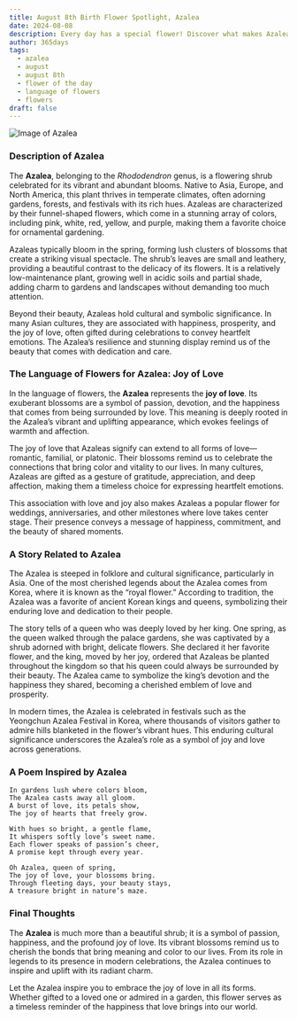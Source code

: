 ```yaml
---
title: August 8th Birth Flower Spotlight, Azalea
date: 2024-08-08
description: Every day has a special flower! Discover what makes Azalea unique as today’s birth flower and its symbolic meaning.
author: 365days
tags:
  - azalea
  - august
  - august 8th
  - flower of the day
  - language of flowers
  - flowers
draft: false
---
```


![Image of Azalea](https://cdn.pixabay.com/photo/2018/05/15/03/08/azaleas-3402117_1280.jpg#center)


### Description of Azalea

The **Azalea**, belonging to the _Rhododendron_ genus, is a flowering shrub celebrated for its vibrant and abundant blooms. Native to Asia, Europe, and North America, this plant thrives in temperate climates, often adorning gardens, forests, and festivals with its rich hues. Azaleas are characterized by their funnel-shaped flowers, which come in a stunning array of colors, including pink, white, red, yellow, and purple, making them a favorite choice for ornamental gardening.

Azaleas typically bloom in the spring, forming lush clusters of blossoms that create a striking visual spectacle. The shrub’s leaves are small and leathery, providing a beautiful contrast to the delicacy of its flowers. It is a relatively low-maintenance plant, growing well in acidic soils and partial shade, adding charm to gardens and landscapes without demanding too much attention.

Beyond their beauty, Azaleas hold cultural and symbolic significance. In many Asian cultures, they are associated with happiness, prosperity, and the joy of love, often gifted during celebrations to convey heartfelt emotions. The Azalea’s resilience and stunning display remind us of the beauty that comes with dedication and care.

### The Language of Flowers for Azalea: Joy of Love

In the language of flowers, the **Azalea** represents the **joy of love**. Its exuberant blossoms are a symbol of passion, devotion, and the happiness that comes from being surrounded by love. This meaning is deeply rooted in the Azalea’s vibrant and uplifting appearance, which evokes feelings of warmth and affection.

The joy of love that Azaleas signify can extend to all forms of love—romantic, familial, or platonic. Their blossoms remind us to celebrate the connections that bring color and vitality to our lives. In many cultures, Azaleas are gifted as a gesture of gratitude, appreciation, and deep affection, making them a timeless choice for expressing heartfelt emotions.

This association with love and joy also makes Azaleas a popular flower for weddings, anniversaries, and other milestones where love takes center stage. Their presence conveys a message of happiness, commitment, and the beauty of shared moments.

### A Story Related to Azalea

The Azalea is steeped in folklore and cultural significance, particularly in Asia. One of the most cherished legends about the Azalea comes from Korea, where it is known as the “royal flower.” According to tradition, the Azalea was a favorite of ancient Korean kings and queens, symbolizing their enduring love and dedication to their people.

The story tells of a queen who was deeply loved by her king. One spring, as the queen walked through the palace gardens, she was captivated by a shrub adorned with bright, delicate flowers. She declared it her favorite flower, and the king, moved by her joy, ordered that Azaleas be planted throughout the kingdom so that his queen could always be surrounded by their beauty. The Azalea came to symbolize the king’s devotion and the happiness they shared, becoming a cherished emblem of love and prosperity.

In modern times, the Azalea is celebrated in festivals such as the Yeongchun Azalea Festival in Korea, where thousands of visitors gather to admire hills blanketed in the flower’s vibrant hues. This enduring cultural significance underscores the Azalea’s role as a symbol of joy and love across generations.

### A Poem Inspired by Azalea

```
In gardens lush where colors bloom,  
The Azalea casts away all gloom.  
A burst of love, its petals show,  
The joy of hearts that freely grow.  

With hues so bright, a gentle flame,  
It whispers softly love’s sweet name.  
Each flower speaks of passion’s cheer,  
A promise kept through every year.  

Oh Azalea, queen of spring,  
The joy of love, your blossoms bring.  
Through fleeting days, your beauty stays,  
A treasure bright in nature’s maze.  
```

### Final Thoughts

The **Azalea** is much more than a beautiful shrub; it is a symbol of passion, happiness, and the profound joy of love. Its vibrant blossoms remind us to cherish the bonds that bring meaning and color to our lives. From its role in legends to its presence in modern celebrations, the Azalea continues to inspire and uplift with its radiant charm.

Let the Azalea inspire you to embrace the joy of love in all its forms. Whether gifted to a loved one or admired in a garden, this flower serves as a timeless reminder of the happiness that love brings into our world.